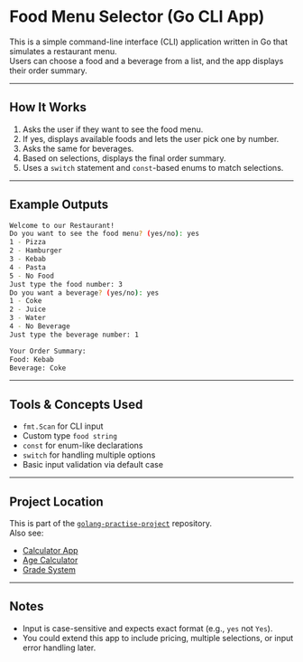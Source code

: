 # Food Menu Selector (Go CLI App)

This is a simple command-line interface (CLI) application written in Go that simulates a restaurant menu.  
Users can choose a food and a beverage from a list, and the app displays their order summary.

---

## How It Works

1. Asks the user if they want to see the food menu.
2. If yes, displays available foods and lets the user pick one by number.
3. Asks the same for beverages.
4. Based on selections, displays the final order summary.
5. Uses a `switch` statement and `const`-based enums to match selections.

---

##  Example Outputs


```bash
Welcome to our Restaurant!
Do you want to see the food menu? (yes/no): yes
1 - Pizza
2 - Hamburger
3 - Kebab
4 - Pasta
5 - No Food
Just type the food number: 3
Do you want a beverage? (yes/no): yes
1 - Coke
2 - Juice
3 - Water
4 - No Beverage
Just type the beverage number: 1

Your Order Summary:
Food: Kebab
Beverage: Coke
```


---

##  Tools & Concepts Used

- `fmt.Scan` for CLI input
- Custom type `food string`
- `const` for enum-like declarations
- `switch` for handling multiple options
- Basic input validation via default case

---

##  Project Location

This is part of the [`golang-practise-project`](../) repository.  
Also see:
- [Calculator App](../01-calculator)
- [Age Calculator](../02-age-calculator)
- [Grade System](../03-grade-system)

---

##  Notes

- Input is case-sensitive and expects exact format (e.g., `yes` not `Yes`).
- You could extend this app to include pricing, multiple selections, or input error handling later.

